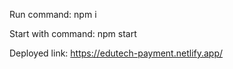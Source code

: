 Run command: npm i

Start with command: npm start

Deployed link: https://edutech-payment.netlify.app/
